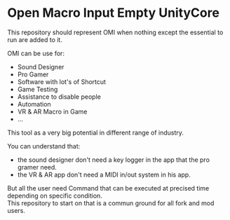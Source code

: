 # Open Macro Input Empty UnityCore
This repository should represent OMI when nothing except the essential to run are added to it.

OMI can be use for:
- Sound Designer
- Pro Gamer
- Software with lot's of Shortcut
- Game Testing
- Assistance to disable people
- Automation
- VR & AR Macro in Game
- ...

This tool as a very big potential in different range of industry.  

You can understand that:  
- the sound designer don't need a key logger in the app that the pro gramer need.  
- the VR & AR app don't need a MIDI in/out system in his app.  

But all the user need Command that can be executed at precised time depending on specific condition.  
This repository to start on that is a commun ground for all fork and mod users.  

